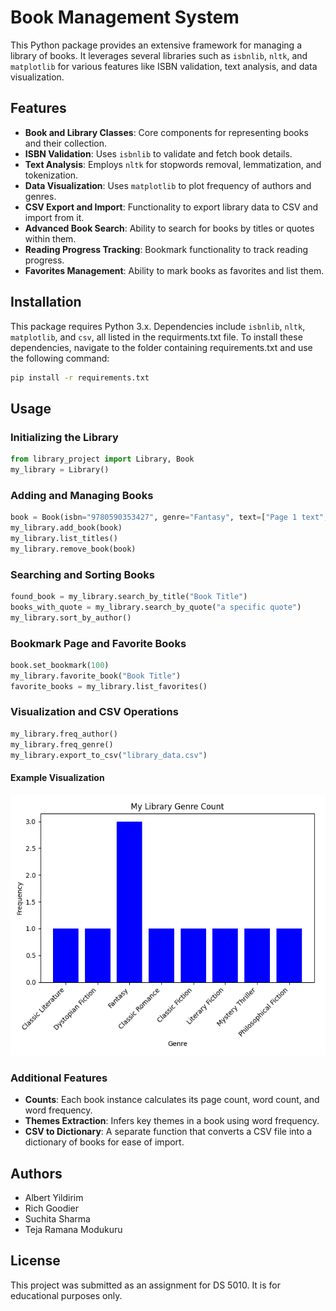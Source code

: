 # Book Management System

This Python package provides an extensive framework for managing a library of books. It leverages several libraries such as `isbnlib`, `nltk`, and `matplotlib` for various features like ISBN validation, text analysis, and data visualization.

## Features

- **Book and Library Classes**: Core components for representing books and their collection.
- **ISBN Validation**: Uses `isbnlib` to validate and fetch book details.
- **Text Analysis**: Employs `nltk` for stopwords removal, lemmatization, and tokenization.
- **Data Visualization**: Uses `matplotlib` to plot frequency of authors and genres.
- **CSV Export and Import**: Functionality to export library data to CSV and import from it.
- **Advanced Book Search**: Ability to search for books by titles or quotes within them.
- **Reading Progress Tracking**: Bookmark functionality to track reading progress.
- **Favorites Management**: Ability to mark books as favorites and list them.

## Installation

This package requires Python 3.x. Dependencies include `isbnlib`, `nltk`, `matplotlib`, and `csv`, all listed in the requirments.txt file. To install these dependencies, navigate to the folder containing requirements.txt and use the following command:

```bash
pip install -r requirements.txt
```

## Usage

### Initializing the Library

```python
from library_project import Library, Book
my_library = Library()
```

### Adding and Managing Books

```python
book = Book(isbn="9780590353427", genre="Fantasy", text=["Page 1 text", "Page 2 text"])
my_library.add_book(book)
my_library.list_titles()
my_library.remove_book(book)
```

### Searching and Sorting Books

```python
found_book = my_library.search_by_title("Book Title")
books_with_quote = my_library.search_by_quote("a specific quote")
my_library.sort_by_author()
```

### Bookmark Page and Favorite Books

```python
book.set_bookmark(100)
my_library.favorite_book("Book Title")
favorite_books = my_library.list_favorites()
```

### Visualization and CSV Operations

```python
my_library.freq_author()
my_library.freq_genre()
my_library.export_to_csv("library_data.csv")
```
#### Example Visualization
![Example Visualization](images/genre_freq.png)


### Additional Features

- **Counts**: Each book instance calculates its page count, word count, and word frequency.
- **Themes Extraction**: Infers key themes in a book using word frequency.
- **CSV to Dictionary**: A separate function that converts a CSV file into a dictionary of books for ease of import.

## Authors

 - Albert Yildirim
 - Rich Goodier
 - Suchita Sharma
 - Teja Ramana Modukuru

## License

This project was submitted as an assignment for DS 5010.  It is for educational purposes only.